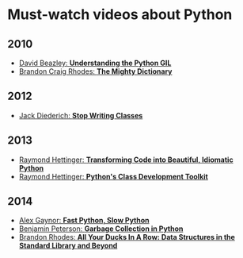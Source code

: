 Must-watch videos about Python
=============

## 2010
* [David Beazley: **Understanding the Python GIL**](http://www.youtube.com/watch?v=Obt-vMVdM8s)
* [Brandon Craig Rhodes: **The Mighty Dictionary**](https://www.youtube.com/watch?v=C4Kc8xzcA68)

## 2012
* [Jack Diederich: **Stop Writing Classes**](https://www.youtube.com/watch?v=o9pEzgHorH0)

## 2013
* [Raymond Hettinger: **Transforming Code into Beautiful, Idiomatic Python**](https://www.youtube.com/watch?v=OSGv2VnC0go)
* [Raymond Hettinger: **Python's Class Development Toolkit**](https://www.youtube.com/watch?v=HTLu2DFOdTg)

## 2014
* [Alex Gaynor: **Fast Python, Slow Python**](https://www.youtube.com/watch?v=7eeEf_rAJds)
* [Benjamin Peterson: **Garbage Collection in Python**](https://www.youtube.com/watch?v=iHVs_HkjdmI)
* [Brandon Rhodes: **All Your Ducks In A Row: Data Structures in the Standard Library and Beyond**](https://www.youtube.com/watch?v=fYlnfvKVDoM)
